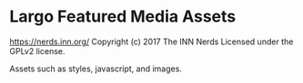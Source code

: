 # Largo Featured Media Assets #
https://nerds.inn.org/
Copyright (c) 2017 The INN Nerds
Licensed under the GPLv2 license.

Assets such as styles, javascript, and images.